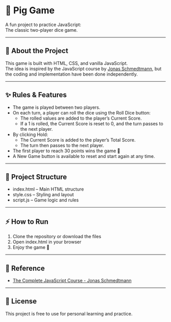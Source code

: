 # 🎲 Pig Game

A fun project to practice JavaScript:  
The classic two-player dice game.

---

## 🚀 About the Project
This game is built with HTML, CSS, and vanilla JavaScript.  
The idea is inspired by the JavaScript course by [Jonas Schmedtmann](https://www.udemy.com/course/the-complete-javascript-course/), but the coding and implementation have been done independently.  

---

## ✨ Rules & Features
- The game is played between two players.  
- On each turn, a player can roll the dice using the Roll Dice button:  
  - The rolled values are added to the player’s Current Score.  
  - If a 1 is rolled, the Current Score is reset to 0, and the turn passes to the next player.  
- By clicking Hold:  
  - The Current Score is added to the player’s Total Score.  
  - The turn then passes to the next player.  
- The first player to reach 30 points wins the game 🎉  
- A New Game button is available to reset and start again at any time.  

---

## 📂 Project Structure
- index.html – Main HTML structure  
- style.css – Styling and layout  
- script.js – Game logic and rules  

---

## ⚡️ How to Run
1. Clone the repository or download the files  
2. Open index.html in your browser  
3. Enjoy the game 🎲  

---

## 📖 Reference
- [The Complete JavaScript Course - Jonas Schmedtmann](https://www.udemy.com/course/the-complete-javascript-course/)

---

## 📝 License
This project is free to use for personal learning and practice.

